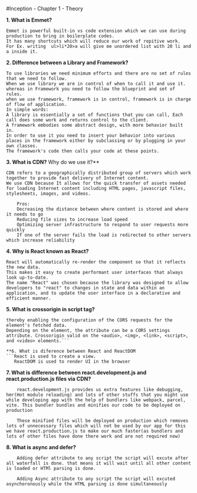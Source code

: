 #Inception - Chapter 1 - Theory

**1.  What is Emmet?**
```
Emmet is powerful built-in vs code extension which we can use during production to bring in boilerplate codes. 
It has many shortcuts which will reduce our work of repitive work.
For Ex. writing  ul>li*20>a will give me unordered list with 20 li and a inside it.
```

**2. Difference between a Library and Framework?**
```
To use libraries we need minimum efforts and there are no set of rules that we need to follow. 
When we use library we are in control of when to call it and use it. 
whereas in Framework you need to follow the blueprint and set of rules. 
when we use framework, framework is in control, framework is in charge of flow of application.
In simple words:
A library is essentially a set of functions that you can call, Each call does some work and returns control to the client.
A framework embodies some abstract design, with more behavior built in. 
In order to use it you need to insert your behavior into various places in the framework either by subclassing or by plugging in your own classes. 
The framework's code then calls your code at these points.
```
**3. What is CDN?** Why do we use it?**
```CDN: Content Delivery Network
CDN refers to a geographically distributed group of servers which work together to provide fast delivery of Internet content. 
We use CDN because It allows for the quick transfer of assets needed for loading Internet content including HTML pages, javascript files, stylesheets, images, and videos. 

    Pros:
    Decreasing the distance between where content is stored and where it needs to go
    Reducing file sizes to increase load speed
    Optimizing server infrastructure to respond to user requests more quickly
    If one of the server fails the load is redirected to other servers which increase reliability
```
**4. Why is React known as React?**
```React's ability to react to changes in data. When the data in a React component changes, 
React will automatically re-render the component so that it reflects the new data. 
This makes it easy to create performant user interfaces that always look up-to-date.
The name "React" was chosen because the library was designed to allow developers to "react" to changes in state and data within an application, and to update the user interface in a declarative and efficient manner.
```
**5. What is crossorigin in script tag?**
```The crossorigin attribute provides support for CORS, defining how the element handles cross-origin requests, 
thereby enabling the configuration of the CORS requests for the element's fetched data. 
Depending on the element, the attribute can be a CORS settings attribute. Crossorigin valid on the <audio>, <img>, <link>, <script>, and <video> elements.```

**6. What is diference between React and ReactDOM
```React is used to create a view.
   ReactDOM is used to render UI in the browser
```
**7. What is difference between react.development.js and react.production.js files via CDN?**
```
    react.development.js provides us extra features like debugging, hmr(Hot module reloading) and lots of other stuffs that you might use while developing app with the help of bundlers like webpack, parcel, vite. This bundler bundles and minifies our code to be deployed on production
    
    These minified files will be deployed on production which removes lots of unnecessary files which will not be used by our app for this we have react.production.js to make our much faster(as bundlers and lots of other files have done there work and are not required now)
```
**8. What is async and defer?**
```
    Adding defer attribute to any script the script will excute after all waterfall is done. that means it will wait until all other content is loaded or HTMl parsing is done. 

    Adding Async attribute to any script the script will excuted asynchoronously while the HTML parsing is done simultaneously 
```
